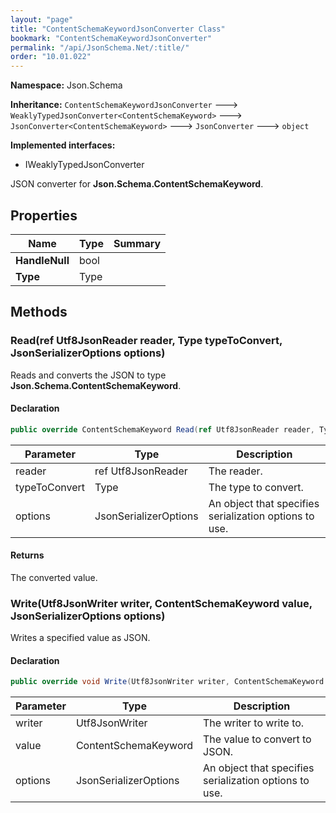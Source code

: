 ```yaml
---
layout: "page"
title: "ContentSchemaKeywordJsonConverter Class"
bookmark: "ContentSchemaKeywordJsonConverter"
permalink: "/api/JsonSchema.Net/:title/"
order: "10.01.022"
---
```

**Namespace:** Json.Schema

**Inheritance:**
`ContentSchemaKeywordJsonConverter`
 🡒 
`WeaklyTypedJsonConverter<ContentSchemaKeyword>`
 🡒 
`JsonConverter<ContentSchemaKeyword>`
 🡒 
`JsonConverter`
 🡒 
`object`

**Implemented interfaces:**

- IWeaklyTypedJsonConverter

JSON converter for **Json.Schema.ContentSchemaKeyword**.

## Properties

| Name | Type | Summary |
|---|---|---|
| **HandleNull** | bool |  |
| **Type** | Type |  |

## Methods

### Read(ref Utf8JsonReader reader, Type typeToConvert, JsonSerializerOptions options)

Reads and converts the JSON to type **Json.Schema.ContentSchemaKeyword**.

#### Declaration

```c#
public override ContentSchemaKeyword Read(ref Utf8JsonReader reader, Type typeToConvert, JsonSerializerOptions options)
```

| Parameter | Type | Description |
|---|---|---|
| reader | ref Utf8JsonReader | The reader. |
| typeToConvert | Type | The type to convert. |
| options | JsonSerializerOptions | An object that specifies serialization options to use. |


#### Returns

The converted value.

### Write(Utf8JsonWriter writer, ContentSchemaKeyword value, JsonSerializerOptions options)

Writes a specified value as JSON.

#### Declaration

```c#
public override void Write(Utf8JsonWriter writer, ContentSchemaKeyword value, JsonSerializerOptions options)
```

| Parameter | Type | Description |
|---|---|---|
| writer | Utf8JsonWriter | The writer to write to. |
| value | ContentSchemaKeyword | The value to convert to JSON. |
| options | JsonSerializerOptions | An object that specifies serialization options to use. |



